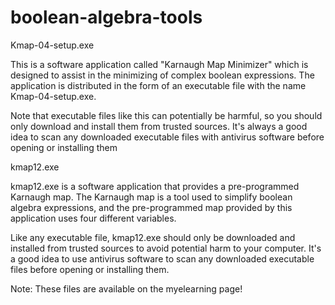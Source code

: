 # boolean-algebra-tools

Kmap-04-setup.exe

This is a software application called "Karnaugh Map Minimizer" which is designed to assist in the minimizing of complex boolean expressions. The application is distributed in the form of an executable file with the name Kmap-04-setup.exe.

Note that executable files like this can potentially be harmful, so you should only download and install them from trusted sources. It's always a good idea to scan any downloaded executable files with antivirus software before opening or installing them

kmap12.exe

kmap12.exe is a software application that provides a pre-programmed Karnaugh map. The Karnaugh map is a tool used to simplify boolean algebra expressions, and the pre-programmed map provided by this application uses four different variables.

Like any executable file, kmap12.exe should only be downloaded and installed from trusted sources to avoid potential harm to your computer. It's a good idea to use antivirus software to scan any downloaded executable files before opening or installing them.

Note: These files are available on the myelearning page!
